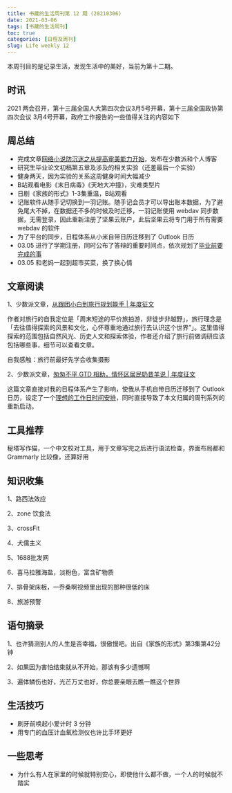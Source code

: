 ```yaml
---
title: 书藏的生活周刊第 12 期 (20210306)
date: 2021-03-06
tags: [书藏的生活周刊]
toc: true
categories: [日程及周刊]
slug: Life weekly 12
---
```


本周刊目的是记录生活，发现生活中的美好，当前为第十二期。

<!--more-->

## 时讯

2021 两会召开，第十三届全国人大第四次会议3月5号开幕，第十三届全国政协第四次会议 3月4号开幕，政府工作报告的一些值得关注的内容如下

## 周总结

- 完成文章[网络小说防沉迷之从提高审美能力开始](https://sspai.com/post/65325)，发布在少数派和个人博客
- 研究生毕业论文初稿第五章及涉及的相关实验（还差最后一个实验）
- 健身两天，因为实验的关系这周健身时间大幅减少
- B站观看电影《末日病毒》《天地大冲撞》，灾难类型片
- 日剧《家族的形式》1-3集重温，B站观看
- 记账软件从随手记切换到一羽记账。随手记会员才可以导出账本数据，为了避免尾大不掉，在数据还不多的时候及时迁移，一羽记账使用 webdav 同步数据，无需登录，因此重新注册了坚果云账户，此后坚果云将专门用于所有需要 webdav 的软件
- 为了平台的同步，日程体系从小米自带日历迁移到了 Outlook 日历
- 03.05 进行了学期注册，同时公布了答辩的重要时间点，依次规划了[毕业前要完成的事](https://shuzang.github.io/2021/todo-before-graduate/)
- 03.05 和老妈一起到超市买菜，换了换心情

## 文章阅读

1、少数派文章，[从跟团小白到旅行规划能手 | 年度征文](https://sspai.com/post/65271)

作者对旅行的自我定位是「周末短途的平价旅拍游，非徒步非越野」，旅行理念是「去往值得探索的风景和文化，心怀尊重地通过旅行去认识这个世界”」。这里值得探索的范围包括自然风光、历史人文和探索体验，作者还介绍了旅行前做调研应该包括哪些事，细节可以查看文章。

自我感触：旅行前最好先学会收集摄影

2、少数派文章，[匆匆不平 GTD 相助，情怀区居民奶昔羊说 | 年度征文](https://sspai.com/post/65211)

这篇文章直接对我的日程体系产生了影响，使我从手机自带日历迁移到了 Outlook 日历，设定了一个[理想的工作日时间安排](https://shuzang.github.io/2021/ideal-daily-schedule)，同时直接导致了本文归属的周刊系列的重新启动。

## 工具推荐

秘塔写作猫，一个中文校对工具，用于文章写完之后进行语法检查，界面布局都和 Grammarly 比较像，还算好用

## 知识收集

1、路西法效应

2、zone 饮食法

3、crossFit

4、犬儒主义

5、1688批发网

6、喜马拉雅海盐，淡粉色，富含矿物质

7、排骨架床板，一乔桑啊视频里出现的那种很低的床

8、旅游预警

## 语句摘录

1、也许猜测别人的人生是否幸福，很傲慢吧。出自《家族的形式》第3集第42分钟

2、如果因为害怕结束就从不开始，那该有多少遗憾啊

3、遍体鳞伤也好，光芒万丈也好，你总要亲眼去瞧一瞧这个世界

## 生活技巧

- 刷牙前唤起小爱计时 3 分钟
- 用专门的血压计血氧检测仪也许比手环更好

## 一些思考

- 为什么有人在家里的时候就特别安心，即使他什么都不做，一个人的时候就不踏实






